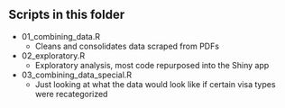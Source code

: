 ## Scripts in this folder

* 01_combining_data.R
    * Cleans and consolidates data scraped from PDFs
* 02_exploratory.R
    * Exploratory analysis, most code repurposed into the Shiny app
* 03_combining_data_special.R
    * Just looking at what the data would look like if certain visa types were recategorized
